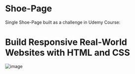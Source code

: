 # Shoe-Page
Single Shoe-Page built as a challenge in Udemy Course:
# Build Responsive Real-World Websites with HTML and CSS

![image](https://user-images.githubusercontent.com/91368799/188256922-c2189211-19bd-44ef-8fa7-36d2d49c0b2c.png)

